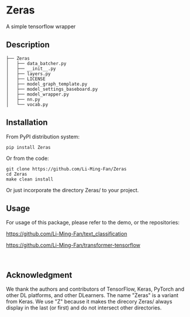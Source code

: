 # Zeras

A simple tensorflow wrapper


## Description

```
├── Zeras
│   ├── data_batcher.py
│   ├── __init__.py
│   ├── layers.py
│   ├── LICENSE
│   ├── model_graph_template.py
│   ├── model_settings_baseboard.py
│   ├── model_wrapper.py
│   ├── nn.py
│   └── vocab.py
```


## Installation

From PyPI distribution system:

```
pip install Zeras
```


Or from the code:

```
git clone https://github.com/Li-Ming-Fan/Zeras
cd Zeras
make clean install
```


Or just incorporate the directory Zeras/ to your project.



## Usage

For usage of this package, please refer to the demo, or the repositories:

https://github.com/Li-Ming-Fan/text_classification

https://github.com/Li-Ming-Fan/transformer-tensorflow


</br>

## Acknowledgment

We thank the authors and contributors of TensorFlow, Keras, PyTorch and other DL platforms, and other DLearners. The name "Zeras" is a variant from Keras. We use "Z" because it makes the direcory Zeras/ always display in the last (or first) and do not intersect other directories.


